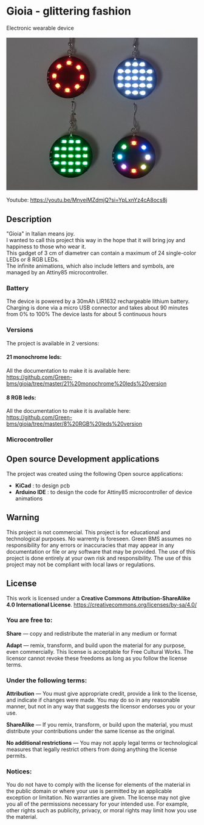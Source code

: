 # Gioia - glittering fashion
Electronic wearable device <br> 
<br> 
![alt-text](https://github.com/Green-bms/gioia/blob/master/Pictures/Gioia_logo.jpg)

Youtube: https://youtu.be/MnyeiMZdmjQ?si=YpLxnYz4cA8ocs8j

## Description
"Gioia" in Italian means joy.<br> 
I wanted to call this project this way in the hope that it will bring joy and happiness to those who wear it.<br> 
This gadget of 3 cm of diametrer can contain a maximum of 24 single-color LEDs or 8 RGB LEDs.<br> 
The infinite animations, which also include letters and symbols, are managed by an Attiny85 microcontroller.<br> 

### Battery
The device is powered by a 30mAh LIR1632 rechargeable lithium battery. <br>
Charging is done via a micro USB connector and takes about 90 minutes from 0% to 100%
The device lasts for about 5 continuous hours

### Versions
The project is available in 2 versions:<br>

#### 21 monochrome leds:<br>

All the documentation to make it is available here: https://github.com/Green-bms/gioia/tree/master/21%20monochrome%20leds%20version

#### 8 RGB leds:<br>

All the documentation to make it is available here: https://github.com/Green-bms/gioia/tree/master/8%20RGB%20leds%20version

### Microcontroller


## Open source Development applications
The project was created using the following Open source applications:
- **KiCad** : to design pcb
- **Arduino IDE** : to design the code for Attiny85 microcontroller of device animations

## Warning
This project is not commercial. This project is for educational and technological purposes.
No warrenty is foreseen.
Green BMS assumes no responsibility for any errors or inaccuracies that may appear in any documentation or file or any software that may be provided.
The use of this project is done entirely at your own risk and responsibility.
The use of this project may not be compliant with local laws or regulations.

## License

This work is licensed under a **Creative Commons Attribution-ShareAlike 4.0 International License**.
https://creativecommons.org/licenses/by-sa/4.0/

### You are free to:

**Share** — copy and redistribute the material in any medium or format

**Adapt**  — remix, transform, and build upon the material
for any purpose, even commercially.
This license is acceptable for Free Cultural Works.
The licensor cannot revoke these freedoms as long as you follow the license terms.

### Under the following terms:

**Attribution** — You must give appropriate credit, provide a link to the license, and indicate if changes were made. You may do so in any reasonable manner, but not in any way that suggests the licensor endorses you or your use.

**ShareAlike** — If you remix, transform, or build upon the material, you must distribute your contributions under the same license as the original.

**No additional restrictions** — You may not apply legal terms or technological measures that legally restrict others from doing anything the license permits.

### Notices:
You do not have to comply with the license for elements of the material in the public domain or where your use is permitted by an applicable exception or limitation.
No warranties are given. The license may not give you all of the permissions necessary for your intended use. For example, other rights such as publicity, privacy, or moral rights may limit how you use the material.

